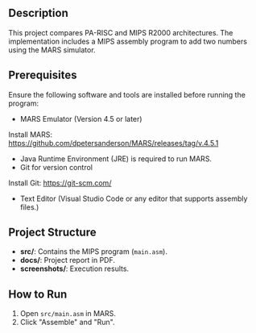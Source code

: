 ## Description  
This project compares PA-RISC and MIPS R2000 architectures. The implementation includes a MIPS assembly program to add two numbers using the MARS simulator.

## Prerequisites

Ensure the following software and tools are installed before running the program:
- MARS Emulator (Version 4.5 or later)

Install MARS: https://github.com/dpetersanderson/MARS/releases/tag/v.4.5.1
- Java Runtime Environment (JRE) is required to run MARS.
- Git for version control

Install Git: https://git-scm.com/
- Text Editor (Visual Studio Code or any editor that supports assembly files.)


## Project Structure  
- **src/**: Contains the MIPS program (`main.asm`).  
- **docs/**: Project report in PDF.  
- **screenshots/**: Execution results.  

## How to Run  
1. Open `src/main.asm` in MARS.  
2. Click "Assemble" and "Run".  
